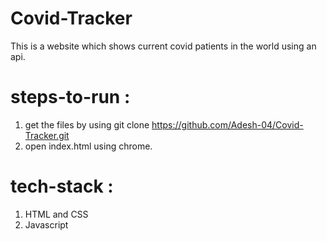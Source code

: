 # Covid-Tracker
  This is a website which shows current covid patients in the world using an api.
  


# steps-to-run :
  
  1. get the files by using git clone https://github.com/Adesh-04/Covid-Tracker.git
  2. open index.html using chrome.
 
# tech-stack :
 
 1. HTML and CSS
 2. Javascript
